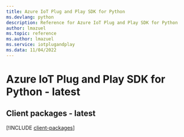 ```yaml
---
title: Azure IoT Plug and Play SDK for Python
ms.devlang: python
description: Reference for Azure IoT Plug and Play SDK for Python
author: lmazuel
ms.topic: reference
ms.author: lmazuel
ms.service: iotplugandplay
ms.data: 11/04/2022
---
```

# Azure IoT Plug and Play SDK for Python - latest

## Client packages - latest
[!INCLUDE [client-packages](iot-plug-and-play-client-index.md)]